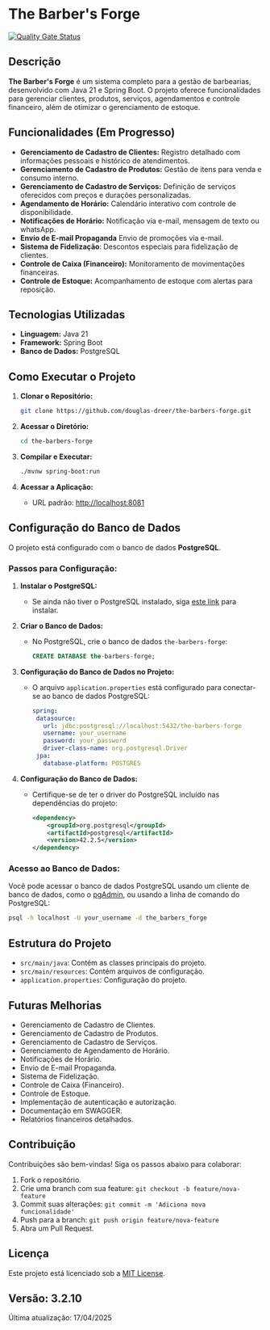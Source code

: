 # The Barber's Forge

[![Quality Gate Status](https://sonarcloud.io/api/project_badges/measure?project=douglas-dreer_the-barbers-forge&metric=alert_status)](https://sonarcloud.io/summary/new_code?id=douglas-dreer_the-barbers-forge)

## Descrição
**The Barber's Forge** é um sistema completo para a gestão de barbearias, desenvolvido com Java 21 e Spring Boot. O projeto oferece funcionalidades para gerenciar clientes, produtos, serviços, agendamentos e controle financeiro, além de otimizar o gerenciamento de estoque.

## Funcionalidades (Em Progresso)

- **Gerenciamento de Cadastro de Clientes:** Registro detalhado com informações pessoais e histórico de atendimentos.
- **Gerenciamento de Cadastro de Produtos:** Gestão de itens para venda e consumo interno.
- **Gerenciamento de Cadastro de Serviços:** Definição de serviços oferecidos com preços e durações personalizadas.
- **Agendamento de Horário:** Calendário interativo com controle de disponibilidade.
- **Notificações de Horário:** Notificação via e-mail, mensagem de texto ou whatsApp.
- **Envio de E-mail Propaganda** Envio de promoções via e-mail.
- **Sistema de Fidelização**: Descontos especiais para fidelização de clientes.
- **Controle de Caixa (Financeiro):** Monitoramento de movimentações financeiras.
- **Controle de Estoque:** Acompanhamento de estoque com alertas para reposição.

## Tecnologias Utilizadas

- **Linguagem:** Java 21
- **Framework:** Spring Boot
- **Banco de Dados:** PostgreSQL

## Como Executar o Projeto

1. **Clonar o Repositório:**
   ```bash
   git clone https://github.com/douglas-dreer/the-barbers-forge.git
   ```

2. **Acessar o Diretório:**
   ```bash
   cd the-barbers-forge
   ```

3. **Compilar e Executar:**
   ```bash
   ./mvnw spring-boot:run
   ```

4. **Acessar a Aplicação:**
    - URL padrão: [http://localhost:8081](http://localhost:8080)

## Configuração do Banco de Dados

O projeto está configurado com o banco de dados **PostgreSQL**.

### Passos para Configuração:

1. **Instalar o PostgreSQL:**
    - Se ainda não tiver o PostgreSQL instalado, siga [este link](https://www.postgresql.org/download/) para instalar.

2. **Criar o Banco de Dados:**
    - No PostgreSQL, crie o banco de dados `the-barbers-forge`:
      ```sql
      CREATE DATABASE the-barbers-forge;
      ```

3. **Configuração do Banco de Dados no Projeto:**
    - O arquivo `application.properties` está configurado para conectar-se ao banco de dados PostgreSQL:
      ```yml
      spring:
       datasource:
         url: jdbc:postgresql://localhost:5432/the-barbers-forge
         username: your_username
         password: your_password
         driver-class-name: org.postgresql.Driver
       jpa:
         database-platform: POSTGRES
      ```

4. **Configuração do Banco de Dados:**
    - Certifique-se de ter o driver do PostgreSQL incluído nas dependências do projeto:
      ```xml
      <dependency>
          <groupId>org.postgresql</groupId>
          <artifactId>postgresql</artifactId>
          <version>42.2.5</version>
      </dependency>
      ```

### Acesso ao Banco de Dados:

Você pode acessar o banco de dados PostgreSQL usando um cliente de banco de dados, como
o [pgAdmin](https://www.pgadmin.org/), ou usando a linha de comando do PostgreSQL:

```bash
psql -h localhost -U your_username -d the_barbers_forge
```

## Estrutura do Projeto

- `src/main/java`: Contém as classes principais do projeto.
- `src/main/resources`: Contém arquivos de configuração.
- `application.properties`: Configuração do projeto.

## Futuras Melhorias

- Gerenciamento de Cadastro de Clientes.
- Gerenciamento de Cadastro de Produtos.
- Gerenciamento de Cadastro de Serviços.
- Gerenciamento de Agendamento de Horário.
- Notificações de Horário.
- Envio de E-mail Propaganda.
- Sistema de Fidelização.
- Controle de Caixa (Financeiro).
- Controle de Estoque.
- Implementação de autenticação e autorização.
- Documentação em SWAGGER.
- Relatórios financeiros detalhados.

## Contribuição

Contribuições são bem-vindas! Siga os passos abaixo para colaborar:

1. Fork o repositório.
2. Crie uma branch com sua feature: `git checkout -b feature/nova-feature`
3. Commit suas alterações: `git commit -m 'Adiciona nova funcionalidade'`
4. Push para a branch: `git push origin feature/nova-feature`
5. Abra um Pull Request.

## Licença

Este projeto está licenciado sob a [MIT License](LICENSE).

## Versão: 3.2.10

Última atualização: 17/04/2025
